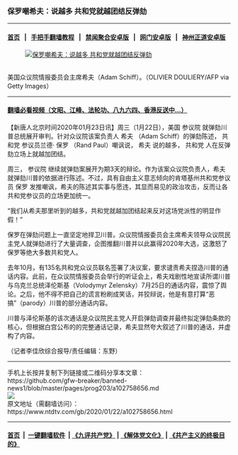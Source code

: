 ### 保罗嘲希夫：说越多 共和党就越团结反弹劾
------------------------

#### [首页](https://github.com/gfw-breaker/banned-news1/blob/master/README.md) &nbsp;&nbsp;|&nbsp;&nbsp; [手把手翻墙教程](https://github.com/gfw-breaker/guides/wiki) &nbsp;&nbsp;|&nbsp;&nbsp; [禁闻聚合安卓版](https://github.com/gfw-breaker/bn-android) &nbsp;&nbsp;|&nbsp;&nbsp; [网门安卓版](https://github.com/oGate2/oGate) &nbsp;&nbsp;|&nbsp;&nbsp; [神州正道安卓版](https://github.com/SzzdOgate/update) 



<div><div class="featured_image">
 <a href="https://i.ntdtv.com/assets/uploads/2020/01/Untitled-1.jpg" target="_blank">
  <figure>
   <img alt="保罗嘲希夫：说越多 共和党就越团结反弹劾" src="https://i.ntdtv.com/assets/uploads/2020/01/Untitled-1-800x450.jpg"/>
  </figure><br/>
 </a>
 <span class="caption">
  美国众议院情报委员会主席希夫（Adam Schiff）。（OLIVIER DOULIERY/AFP via Getty Images）
 </span>
</div>
</div><hr/>

#### [翻墙必看视频（文昭、江峰、法轮功、八九六四、香港反送中...）](http://167.172.214.107/home.html)

<div><div class="post_content" itemprop="articleBody">
 <p>
  【新唐人北京时间2020年01月23日讯】周三（1月22日），美国
  <ok href="https://www.ntdtv.com/gb/参议院.htm">
   参议院
  </ok>
  就弹劾川普总统展开审判。针对众议院该案负责人
  <ok href="https://www.ntdtv.com/gb/希夫.htm">
   希夫
  </ok>
  （Adam Schiff）的弹劾陈述，
  <ok href="https://www.ntdtv.com/gb/共和党.htm">
   共和党
  </ok>
  参议员兰德‧
  <ok href="https://www.ntdtv.com/gb/保罗.htm">
   保罗
  </ok>
  （Rand Paul）嘲讽说，
  <ok href="https://www.ntdtv.com/gb/希夫.htm">
   希夫
  </ok>
  说的越多，
  <ok href="https://www.ntdtv.com/gb/共和党.htm">
   共和党
  </ok>
  人在反弹劾立场上就越加团结。
 </p>
 <p>
  周三，
  <ok href="https://www.ntdtv.com/gb/参议院.htm">
   参议院
  </ok>
  继续就弹劾案展开为期3天的辩论。作为该案众议院负责人，希夫就弹劾川普的依据进行陈述。不过，具有自由主义意志倾向的肯塔基州共和党参议员
  <ok href="https://www.ntdtv.com/gb/保罗.htm">
   保罗
  </ok>
  发推嘲讽，希夫的陈述其实事与愿违，其显而易见的政治攻击，反而让各共和党参议员的立场更加统一。
 </p>
 <p>
  “我们从希夫那里听到的越多，共和党就越加团结起来反对这场党派性的明显作假！”
 </p>
 <p>
  保罗在弹劾问题上一直坚定地捍卫川普。众议院情报委员会主席希夫领导众议院民主党人就弹劾进行了大量调查，企图推翻川普并以此赢得2020年大选，这激怒了保罗等绝大多数共和党人。
 </p>
 <p>
  去年10月，有135名共和党众议员联名签署了决议案，要求谴责希夫捏造川普的通话内容。此前，在众议院情报委员会举行的听证会上，希夫戏剧性地宣读所谓川普与乌克兰总统泽伦斯基（Volodymyr Zelensky）7月25日的通话内容，震惊了舆论。之后，他不得不把自己的谎言粉刷成笑话，并狡辩说，他是有意打算“恶搞”（parody）川普的部分通话内容。
 </p>
 <p>
  川普与泽伦斯基的该次通话是众议院民主党人开启弹劾调查并最终拟定弹劾条款的核心，但根据白宫公布的的完整通话记录，希夫显然夸大叙述了川普的通话，并虚构了内容。
 </p>
 <p>
  （记者李佳欣综合报导/责任编辑：东野）
 </p>
 <div class="single_ad">
 </div>
</div>
</div>
<hr/>
手机上长按并复制下列链接或二维码分享本文章：<br/>
https://github.com/gfw-breaker/banned-news1/blob/master/pages/prog203/a102758656.md <br/>
<a href='https://github.com/gfw-breaker/banned-news1/blob/master/pages/prog203/a102758656.md'><img src='https://github.com/gfw-breaker/banned-news1/blob/master/pages/prog203/a102758656.md.png'/></a> <br/>
原文地址（需翻墙访问）：https://www.ntdtv.com/gb/2020/01/22/a102758656.html


------------------------
#### [首页](https://github.com/gfw-breaker/banned-news1/blob/master/README.md) &nbsp;|&nbsp; [一键翻墙软件](https://github.com/gfw-breaker/nogfw/blob/master/README.md) &nbsp;| [《九评共产党》](https://github.com/gfw-breaker/9ping.md/blob/master/README.md#九评之一评共产党是什么) | [《解体党文化》](https://github.com/gfw-breaker/jtdwh.md/blob/master/README.md) | [《共产主义的终极目的》](https://github.com/gfw-breaker/gczydzjmd.md/blob/master/README.md)


<img src='http://gfw-breaker.win/banned-news/pages/prog203/a102758656.md' width='0px' height='0px'/>